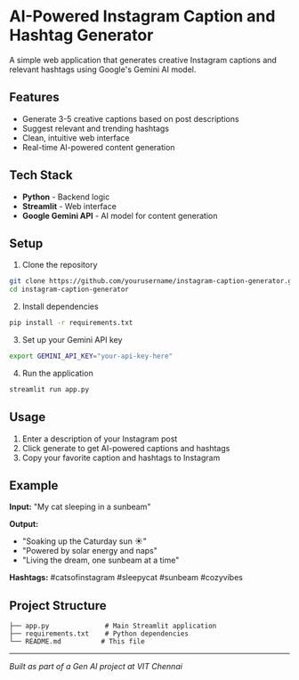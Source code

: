 # AI-Powered Instagram Caption and Hashtag Generator

A simple web application that generates creative Instagram captions and relevant hashtags using Google's Gemini AI model.

## Features

- Generate 3-5 creative captions based on post descriptions
- Suggest relevant and trending hashtags
- Clean, intuitive web interface
- Real-time AI-powered content generation

## Tech Stack

- **Python** - Backend logic
- **Streamlit** - Web interface
- **Google Gemini API** - AI model for content generation

## Setup

1. Clone the repository
```bash
git clone https://github.com/yourusername/instagram-caption-generator.git
cd instagram-caption-generator
```

2. Install dependencies
```bash
pip install -r requirements.txt
```

3. Set up your Gemini API key
```bash
export GEMINI_API_KEY="your-api-key-here"
```

4. Run the application
```bash
streamlit run app.py
```

## Usage

1. Enter a description of your Instagram post
2. Click generate to get AI-powered captions and hashtags
3. Copy your favorite caption and hashtags to Instagram

## Example

**Input:** "My cat sleeping in a sunbeam"

**Output:**
- "Soaking up the Caturday sun ☀️"
- "Powered by solar energy and naps"
- "Living the dream, one sunbeam at a time"

**Hashtags:** #catsofinstagram #sleepycat #sunbeam #cozyvibes

## Project Structure

```
├── app.py              # Main Streamlit application
├── requirements.txt    # Python dependencies
└── README.md          # This file
```

---

*Built as part of a Gen AI project at VIT Chennai*
